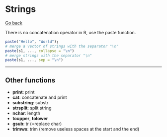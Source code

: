 # Strings

[Go back](../../index.md)

There is no concatenation operator in R, use the paste function.

```r
paste("Hello", "World");
# merge a vector of strings with the separator "\n"
paste(s1, ..., collapse = "\n")
# merge strings with the separator "\n"
paste(s1, ..., sep = "\n")
```

<hr class="sl">

## Other functions

* **print**: print
* **cat**: concatenate and print
* **substring**: substr
* **strsplit**: split string
* **nchar**: length
* **toupper**, **tolower**
* **gsub**: tr (=replace char)
* **trimws**: trim (remove useless spaces at the start and the end)